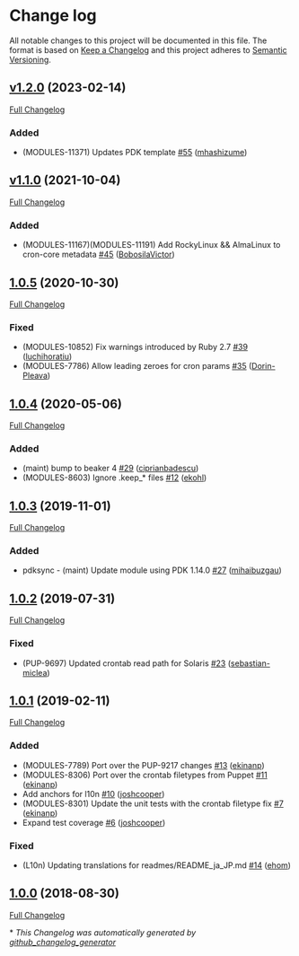 # Change log

All notable changes to this project will be documented in this file. The format is based on [Keep a Changelog](http://keepachangelog.com/en/1.0.0/) and this project adheres to [Semantic Versioning](http://semver.org).

## [v1.2.0](https://github.com/puppetlabs/puppetlabs-cron_core/tree/v1.2.0) (2023-02-14)

[Full Changelog](https://github.com/puppetlabs/puppetlabs-cron_core/compare/v1.1.0...v1.2.0)

### Added

- \(MODULES-11371\) Updates PDK template [\#55](https://github.com/puppetlabs/puppetlabs-cron_core/pull/55) ([mhashizume](https://github.com/mhashizume))

## [v1.1.0](https://github.com/puppetlabs/puppetlabs-cron_core/tree/v1.1.0) (2021-10-04)

[Full Changelog](https://github.com/puppetlabs/puppetlabs-cron_core/compare/1.0.5...v1.1.0)

### Added

- \(MODULES-11167\)\(MODULES-11191\)  Add RockyLinux && AlmaLinux to cron-core metadata [\#45](https://github.com/puppetlabs/puppetlabs-cron_core/pull/45) ([BobosilaVictor](https://github.com/BobosilaVictor))

## [1.0.5](https://github.com/puppetlabs/puppetlabs-cron_core/tree/1.0.5) (2020-10-30)

[Full Changelog](https://github.com/puppetlabs/puppetlabs-cron_core/compare/1.0.4...1.0.5)

### Fixed

- \(MODULES-10852\) Fix warnings introduced by Ruby 2.7 [\#39](https://github.com/puppetlabs/puppetlabs-cron_core/pull/39) ([luchihoratiu](https://github.com/luchihoratiu))
- \(MODULES-7786\) Allow leading zeroes for cron params [\#35](https://github.com/puppetlabs/puppetlabs-cron_core/pull/35) ([Dorin-Pleava](https://github.com/Dorin-Pleava))

## [1.0.4](https://github.com/puppetlabs/puppetlabs-cron_core/tree/1.0.4) (2020-05-06)

[Full Changelog](https://github.com/puppetlabs/puppetlabs-cron_core/compare/1.0.3...1.0.4)

### Added

- \(maint\) bump to beaker 4 [\#29](https://github.com/puppetlabs/puppetlabs-cron_core/pull/29) ([ciprianbadescu](https://github.com/ciprianbadescu))
- \(MODULES-8603\) Ignore .keep\_\* files [\#12](https://github.com/puppetlabs/puppetlabs-cron_core/pull/12) ([ekohl](https://github.com/ekohl))

## [1.0.3](https://github.com/puppetlabs/puppetlabs-cron_core/tree/1.0.3) (2019-11-01)

[Full Changelog](https://github.com/puppetlabs/puppetlabs-cron_core/compare/1.0.2...1.0.3)

### Added

- pdksync - \(maint\) Update module using PDK 1.14.0 [\#27](https://github.com/puppetlabs/puppetlabs-cron_core/pull/27) ([mihaibuzgau](https://github.com/mihaibuzgau))

## [1.0.2](https://github.com/puppetlabs/puppetlabs-cron_core/tree/1.0.2) (2019-07-31)

[Full Changelog](https://github.com/puppetlabs/puppetlabs-cron_core/compare/1.0.1...1.0.2)

### Fixed

- \(PUP-9697\) Updated crontab read path for Solaris [\#23](https://github.com/puppetlabs/puppetlabs-cron_core/pull/23) ([sebastian-miclea](https://github.com/sebastian-miclea))

## [1.0.1](https://github.com/puppetlabs/puppetlabs-cron_core/tree/1.0.1) (2019-02-11)

[Full Changelog](https://github.com/puppetlabs/puppetlabs-cron_core/compare/1.0.0...1.0.1)

### Added

- \(MODULES-7789\) Port over the PUP-9217 changes [\#13](https://github.com/puppetlabs/puppetlabs-cron_core/pull/13) ([ekinanp](https://github.com/ekinanp))
- \(MODULES-8306\) Port over the crontab filetypes from Puppet [\#11](https://github.com/puppetlabs/puppetlabs-cron_core/pull/11) ([ekinanp](https://github.com/ekinanp))
- Add anchors for l10n [\#10](https://github.com/puppetlabs/puppetlabs-cron_core/pull/10) ([joshcooper](https://github.com/joshcooper))
- \(MODULES-8301\) Update the unit tests with the crontab filetype fix [\#7](https://github.com/puppetlabs/puppetlabs-cron_core/pull/7) ([ekinanp](https://github.com/ekinanp))
- Expand test coverage [\#6](https://github.com/puppetlabs/puppetlabs-cron_core/pull/6) ([joshcooper](https://github.com/joshcooper))

### Fixed

- \(L10n\) Updating translations for readmes/README\_ja\_JP.md [\#14](https://github.com/puppetlabs/puppetlabs-cron_core/pull/14) ([ehom](https://github.com/ehom))

## [1.0.0](https://github.com/puppetlabs/puppetlabs-cron_core/tree/1.0.0) (2018-08-30)

[Full Changelog](https://github.com/puppetlabs/puppetlabs-cron_core/compare/2142feac49c20972e39ed0e11a017fbbf15cc51f...1.0.0)



\* *This Changelog was automatically generated by [github_changelog_generator](https://github.com/github-changelog-generator/github-changelog-generator)*
